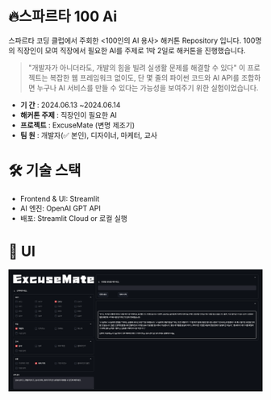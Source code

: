 # 🔥스파르타 100 Ai
스파르타 코딩 클럽에서 주회한 <100인의 AI 용사> 해커톤 Repository 입니다.
100명의 직장인이 모여 직장에서 필요한 AI를 주제로 1박 2일로 해커톤을 진행했습니다.

> "개발자가 아니더라도, 개발의 힘을 빌려 실생활 문제를 해결할 수 있다"
이 프로젝트는 복잡한 웹 프레임워크 없이도, 단 몇 줄의 파이썬 코드와 AI API를 조합하면 누구나 AI 서비스를 만들 수 있다는 가능성을 보여주기 위한 실험이었습니다.

- **기 간** : 2024.06.13 ~2024.06.14
- **해커톤 주제** : 직장인이 필요한 AI
- **프로젝트** : ExcuseMate (변명 제조기)
- **팀 원** : 개발자(✅ 본인), 디자이너, 마케터, 교사

# 🛠 기술 스택
- Frontend & UI: Streamlit
- AI 엔진: OpenAI GPT API
- 배포: Streamlit Cloud or 로컬 실행

# 🎨 UI
![변명제조AI](https://github.com/Kook-s/AI-100/blob/main/doc/img01.png)


